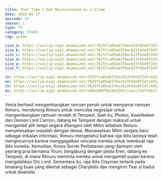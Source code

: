 ```yaml
---
title: That Time I Got Reincarnated as a Slime
date: 2010-06-17
episode: 17
season: 1
type: TV
category: 37430
tag: anime

size_a: https://vuclip-eip2.akamaized.net/7625fca05a6378ac623f45e972d7c435/vp63207_V20210323042447/hlsc_e2931_2.m3u8
size_b: https://vuclip-eip2.akamaized.net/7625fca05a6378ac623f45e972d7c435/vp63207_V20210323042447/hlsc_e2931_3.m3u8
size_c: https://vuclip-eip2.akamaized.net/7625fca05a6378ac623f45e972d7c435/vp63207_V20210323042447/hlsc_e2931_4.m3u8
size_d: https://vuclip-eip2.akamaized.net/7625fca05a6378ac623f45e972d7c435/vp63207_V20210323042447/hlsc_e2931_5.m3u8
size_e: https://vuclip-eip2.akamaized.net/7625fca05a6378ac623f45e972d7c435/vp63207_V20210323042447/hlsc_e2931_6.m3u8
size_f: https://vuclip-eip2.akamaized.net/7625fca05a6378ac623f45e972d7c435/vp63207_V20210323042447/hlsc_e2931_7.m3u8

in: https://vuclip-eip2.akamaized.net/7625fca05a6378ac623f45e972d7c435/id.vtt
en: https://vuclip-eip2.akamaized.net/7625fca05a6378ac623f45e972d7c435/en.vtt
ch: https://vuclip-eip2.akamaized.net/7625fca05a6378ac623f45e972d7c435/zh-TW.vtt
ms: https://vuclip-eip2.akamaized.net/ed8ee98f9b24a3382c11accf1ef7e617/ms.vtt
---
```

Vesta berhasil mengembangkan ramuan penuh untuk menyamai ramuan Rimuru, mendorong Rimuru untuk mencoba negosiasi untuk mengembangkan ramuan rendah di Tempest. Saat itu, Phobio, beastketeer dari Demon Lord Carrion, datang ke Tempest dengan maksud untuk mengambil alih tetapi segera ditangani oleh Milim sebelum Rimuru menyelesaikan masalah dengan damai. Menawarkan Milim senjata baru sebagai imbalan informasi, Rimuru mengetahui bahwa raja iblis lainnya telah mengincarnya karena menggagalkan rencana mereka untuk membuat raja iblis boneka. Kemudian, Korps Survei Perbatasan yang dipimpin oleh seorang pria bernama Youm, bergabung dengan pesta Eren, datang ke Tempest, di mana Rimuru meminta mereka untuk mengambil pujian karena mengalahkan Orc Lord. Sementara itu, raja iblis Clayman tertarik pada binatang buas yang dikenal sebagai Charybdis dan mengirim Tear si badut untuk diselidiki.